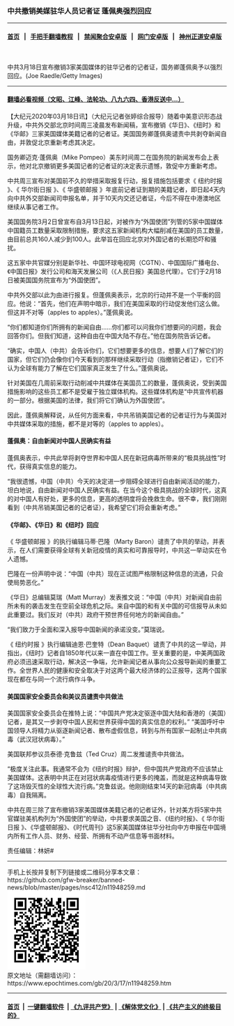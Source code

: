 ### 中共撤销美媒驻华人员记者证 蓬佩奥强烈回应
------------------------

#### [首页](https://github.com/gfw-breaker/banned-news/blob/master/README.md) &nbsp;&nbsp;|&nbsp;&nbsp; [手把手翻墙教程](https://github.com/gfw-breaker/guides/wiki) &nbsp;&nbsp;|&nbsp;&nbsp; [禁闻聚合安卓版](https://github.com/gfw-breaker/bn-android) &nbsp;&nbsp;|&nbsp;&nbsp; [网门安卓版](https://github.com/oGate2/oGate) &nbsp;&nbsp;|&nbsp;&nbsp; [神州正道安卓版](https://github.com/SzzdOgate/update) 



<div><img alt="" class="aligncenter wp-post-image" src="https://i.epochtimes.com/assets/uploads/2020/02/81e0cb279bb6f8c98bdc0c07279445fe-600x400.jpg"/>
<div class="red16 caption">
 <p>
  中共3月18日宣布撤销3家美国媒体的驻华记者的记者证，国务卿蓬佩奥予以强烈回应。(Joe Raedle/Getty Images)
 </p>
</div>
</div><hr/>

#### [翻墙必看视频（文昭、江峰、法轮功、八九六四、香港反送中...）](https://github.com/gfw-breaker/banned-news/blob/master/pages/link3.md)

<div><p>
 【大纪元2020年03月18日讯】（大纪元记者张婷综合报导）随着中美意识形态战升级，中共外交部北京时间周三凌晨发布新闻稿，宣布撤销《华日》、《纽时》和《华邮》三家美国媒体美籍记者的记者证。美国国务卿蓬佩奥谴责中共剥夺新闻自由，并敦促北京重新考虑其决定。
</p>
<p>
 国务卿迈克·蓬佩奥（Mike Pompeo）美东时间周二在国务院的新闻发布会上表示，他对北京撤销更多美国记者的记者证的决定表示遗憾，敦促中方重新考虑。
</p>
<p>
 中共周三宣布对美国前不久的举措采取报复行动，报复措施包括要求《
 <ok href="https://www.epochtimes.com/gb/tag/%E7%BA%BD%E7%BA%A6%E6%97%B6%E6%8A%A5.html">
  纽约时报
 </ok>
 》、《
 <ok href="https://www.epochtimes.com/gb/tag/%E5%8D%8E%E5%B0%94%E8%A1%97%E6%97%A5%E6%8A%A5.html">
  华尔街日报
 </ok>
 》、《
 <ok href="https://www.epochtimes.com/gb/tag/%E5%8D%8E%E7%9B%9B%E9%A1%BF%E9%82%AE%E6%8A%A5.html">
  华盛顿邮报
 </ok>
 》年底前记者证到期的美籍记者，即日起4天内向中共外交部新闻司申报名单，并于10天内交还记者证，今后不得在中港澳地区继续从事记者工作。
</p>
<p>
 美国国务院3月2日曾宣布自3月13日起，对被作为“外国使团”列管的5家中国媒体中国籍员工数量采取限制措施，要求这五家新闻机构大幅削减在美国的员工数量，由目前总共160人减少到100人。此举旨在回应北京对外国记者的长期恐吓和骚扰。
</p>
<p>
 这五家中共官媒分别是新华社、中国环球电视网（CGTN）、中国国际广播电台、《中国日报》发行公司和海天发展公司（《人民日报》美国总代理）。它们于2月18日被美国国务院宣布为“外国使团”。
</p>
<p>
 中共外交部以此为由进行报复。但蓬佩奥表示，北京的行动并不是一个平衡的回应。他说：“首先，他们在声明中暗示，我们在美国采取的行动促发他们这么做。但这并不对等（apples to apples）。”蓬佩奥说。
</p>
<p>
 “你们都知道你们所拥有的新闻自由……你们都可以问我你们想要问的问题，我会回答你们。但我们知道，这种自由在中国大陆不存在。”他在国务院告诉记者。
</p>
<p>
 “确实，中国人（中共）会告诉你们，它们想要更多的信息，想要人们了解它们的国家，但它们仍会像你们今天看到的那样继续采取行动（指撤销记者证），它们不认为全球有能力了解在它们国家真正发生了什么。”蓬佩奥说。
</p>
<p>
 针对美国在几周前采取行动削减中共媒体在美国员工的数量，蓬佩奥说，受到美国措施影响的这些员工都不是受雇于独立媒体机构。这些媒体机构是“中共宣传机器的一部分。根据美国的法律，我们将它们确认为外国使团”。
</p>
<p>
 因此，蓬佩奥解释说，从任何方面来看，中共吊销美国记者的记者证行为与美国对中共媒体采取的措施，都不是对等的（apples to apples）。
</p>
<h4>
 蓬佩奥：自由新闻对中国人民确实有益
</h4>
<p>
 蓬佩奥表示，中共此举将剥夺世界和中国人民在新冠病毒所带来的“极具挑战性”时代，获得真实信息的能力。
</p>
<p>
 “我很遗憾，中国（中共）今天的决定进一步阻碍全球进行自由新闻活动的能力，坦白地说，自由新闻对中国人民确实有益。在当今这个极具挑战的全球时代，这真的对中国人有好处，更多的信息，更高的透明度将会挽救生命。很不幸，我们刚刚看到（中共吊销美国记者的记者证），我希望它们将会重新考虑。”
</p>
<h4>
 《华邮》、《华日》和《纽时》回应
</h4>
<p>
 《
 <ok href="https://www.epochtimes.com/gb/tag/%E5%8D%8E%E7%9B%9B%E9%A1%BF%E9%82%AE%E6%8A%A5.html">
  华盛顿邮报
 </ok>
 》的执行编辑马蒂·巴隆（Marty Baron）谴责了中共的举动，并表示，在人们需要获得全球有关新冠疫情的真实和可靠报导时，中共这一举动实在令人遗憾。
</p>
<p>
 巴隆在一份声明中说：“中国（中共）现在正试图严格限制这种信息的流通，只会使局势恶化。”
</p>
<p>
 《华日》总编辑莫瑞（Matt Murray）发表推文说：“中国（中共）对新闻自由前所未有的袭击发生在空前全球危机之际。来自中国的和有关中国的可信报导从未如此重要过。我们反对（中共）政府干预世界任何地方的新闻自由。”
</p>
<p>
 “我们致力于全面和深入报导中国新闻的承诺没变。”莫瑞说。
</p>
<p>
 《
 <ok href="https://www.epochtimes.com/gb/tag/%E7%BA%BD%E7%BA%A6%E6%97%B6%E6%8A%A5.html">
  纽约时报
 </ok>
 》执行编辑迪恩·巴奎特（Dean Baquet）谴责了中共的这一举动，并指出，《纽时》记者自1850年代以来一直在中国工作。至关重要的是，中美两国政府必须迅速采取行动，解决这一争端，允许新闻记者从事向公众报导新闻的重要工作。全世界人民的健康和安全取决于对这两个最大经济体的公正报导，这两个国家现在都在与同一个流行病作斗争。
</p>
<h4>
 美国国家安全委员会和美议员谴责中共做法
</h4>
<p>
 美国国家安全委员会在推特上说：“中国共产党决定驱逐中国大陆和香港的（美国）记者，是其又一步剥夺中国人民和世界获得中国的真实信息的权利。” “美国呼吁中国领导人将精力从驱逐新闻记者、散布虚假信息，转到与所有国家一起制止中共病毒（武汉冠状病毒）。”
</p>
<p>
 美国联邦参议员泰德·克鲁兹（Ted Cruz）周二发推谴责中共做法。
</p>
<p>
 “极度关注此事。我通常不会为《纽约时报》辩护，但中国共产党政府不应该禁止美国媒体。这表明中共正在对冠状病毒疫情进行更多的掩盖，而就是这种病毒导致了这场毁灭性的全球性大流行病。”克鲁兹说。他刚刚结束14天的新冠病毒（中共病毒）自我隔离。
</p>
<p>
 中共在周三除了宣布撤销3家美国媒体美籍记者的记者证外，针对美方将5家中共官媒驻美机构列为“外国使团”的举动，中共要求美国之音、《纽约时报》、《
 <ok href="https://www.epochtimes.com/gb/tag/%E5%8D%8E%E5%B0%94%E8%A1%97%E6%97%A5%E6%8A%A5.html">
  华尔街日报
 </ok>
 》、《华盛顿邮报》、《时代周刊》这5家美国媒体驻华分社向中方申报在中国境内所有工作人员、财务、经营、所拥有不动产信息等书面材料。
</p>
<p>
 责任编辑：林妍#
</p>
</div>
<hr/>
手机上长按并复制下列链接或二维码分享本文章：<br/>
https://github.com/gfw-breaker/banned-news/blob/master/pages/nsc412/n11948259.md <br/>
<a href='https://github.com/gfw-breaker/banned-news/blob/master/pages/nsc412/n11948259.md'><img src='https://github.com/gfw-breaker/banned-news/blob/master/pages/nsc412/n11948259.md.png'/></a> <br/>
原文地址（需翻墙访问）：https://www.epochtimes.com/gb/20/3/17/n11948259.htm


------------------------
#### [首页](https://github.com/gfw-breaker/banned-news/blob/master/README.md) &nbsp;|&nbsp; [一键翻墙软件](https://github.com/gfw-breaker/nogfw/blob/master/README.md) &nbsp;| [《九评共产党》](https://github.com/gfw-breaker/9ping.md/blob/master/README.md#九评之一评共产党是什么) | [《解体党文化》](https://github.com/gfw-breaker/jtdwh.md/blob/master/README.md) | [《共产主义的终极目的》](https://github.com/gfw-breaker/gczydzjmd.md/blob/master/README.md)


<img src='http://gfw-breaker.win/banned-news/pages/nsc412/n11948259.md' width='0px' height='0px'/>